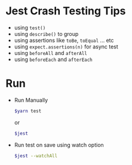 # Jest Crash Testing Tips

* using `test()`
* using `describe()` to group
* using assertions like `toBe`, `toEqual` ... etc
* using `expect.assertions(n)` for async test
* using `beforeAll` and `afterAll`
* using `beforeEach` and `afterEach` 

# Run

* Run Manually
  ```bash
  $yarn test 
  ```
  or
  ```bash
  $jest
  ```
* Run test on save using watch option

  ```bash
  $jest --watchAll
  ```
